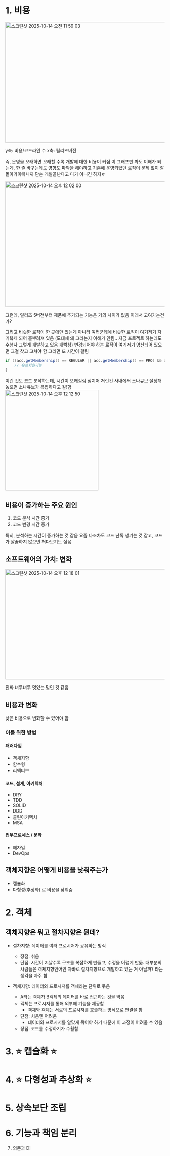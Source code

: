 # 1. 비용

<img width="538" height="380" alt="스크린샷 2025-10-14 오전 11 59 03" src="https://github.com/user-attachments/assets/f74e057d-7d7e-4b84-85ec-1699f1ea054b" />

y축: 비용/코드라인 수
x축: 릴리즈버전

즉, 운영을 오래하면 오래할 수록 개발에 대한 비용이 커짐
이 그래프만 봐도 이해가 되는게, 한 줄 바꾸는데도 영향도 파악을 해야하고 기존에 운영되었던 로직이 문제 없이 잘 돌아가야하니까 단순 개발끝난다고 다가 아니긴 하지ㅎ

<img width="671" height="395" alt="스크린샷 2025-10-14 오후 12 02 00" src="https://github.com/user-attachments/assets/16f26739-bb41-4e5d-b909-70e37be83d90" />

그런데, 릴리즈 5버전부터 제품에 추가되는 기능은 거의 차이가 없음
이래서 고여가는건가?

그리고 비슷한 로직이 한 곳에만 있는게 아니라 여러군데에 비슷한 로직이 여기저기 자기복제 되어 흩뿌려져 있음 
(도대체 왜 그러는지 이해가 안됨.. 지금 프로젝트 하는데도 수행사 그렇게 개발하고 있음 개빡침)
변경되어야 하는 로직이 여기저기 양산되어 있으면 그걸 찾고 고쳐야 함
그러면 또 시간이 걸림

```java
if ((acc.getMembership() == REGULAR || acc.getMembership() == PRO) && acc.getExpDate().isAfter(now)) {
    // 유료회원기능
}
```
이런 것도 코드 분석하는데, 시간이 오래걸림
심지어 저런건 사내에서 소나큐브 설정해놓으면 소나큐브가 복잡하다고 갈!함
<img width="294" height="317" alt="스크린샷 2025-10-14 오후 12 12 50" src="https://github.com/user-attachments/assets/bfa393d4-8286-4be6-a5b5-e0c1a7ad6c82" />

## 비용이 증가하는 주요 원인
1. 코드 분석 시간 증가
2. 코드 변경 시간 증가

특히, 분석하는 시간이 증가하는 것  같음
요즘 나조차도 코드 난독 생기는 것 같고, 코드가 깔끔하지 않으면 쳐다보기도 싫음

## 소프트웨어의 가치: 변화

<img width="869" height="348" alt="스크린샷 2025-10-14 오후 12 18 01" src="https://github.com/user-attachments/assets/427f2a7a-c389-416b-9dde-d2a736a8cd7c" />

진짜 너무너무 멋있는 말인 것 같음

## 비용과 변화
낮은 비용으로 변화할 수 있어야 함

### 이를 위한 방법

#### 패러다임
- 객체지향
- 함수형
- 리액티브

#### 코드, 설계, 아키텍처
- DRY
- TDD
- SOLID
- DDD
- 클린아키텍처
- MSA

#### 업무프로세스 / 문화
- 애자일
- DevOps

## 객체지향은 어떻게 비용을 낮춰주는가
- 캡슐화
- 다형성(추상화)
로 비용을 낮춰줌

# 2. 객체 

## 객체지향은 뭐고 절차지향은 뭔데?

- 절차지향: 데이터를 여러 프로시저가 공유하는 방식
    - 장점: 쉬움
    - 단점: 시간이 지날수록 구조를 복잡하게 만들고, 수정을 어렵게 만듦. 
대부분의 사람들은 객체지향언어인 자바로 절차지향으로 개발하고 있는 거 아닐까? 라는 생각을 자주 함

- 객체지향: 데이터와 프로시저를 객체라는 단위로 묶음
  - A라는 객체가 B객체의 데이터를 바로 접근하는 것을 막음
  - 객체는 프로시저를 통해 외부에 기능을 제공함
      - 객체와 객체는 서로의 프로시저를 호출하는 방식으로 연결을 함
  - 단점: 처음엔 어려움
      - 데이터와 프로시저를 알맞게 묶어야 하기 때문에 이 과정이 어려울 수 있음
  - 장점: 코드를 수정하기가 수월함
 


# 3. ⭐️ 캡슐화 ⭐️

# 4. ⭐️ 다형성과 추상화 ⭐️

# 5. 상속보단 조립

# 6. 기능과 책임 분리
7. 의존과 DI

